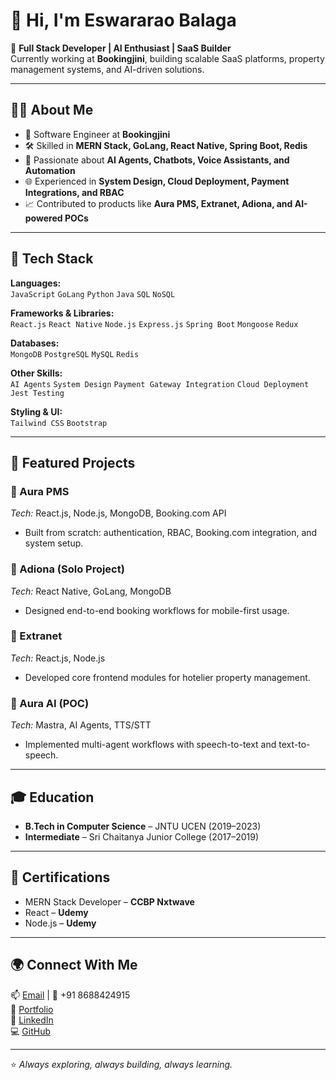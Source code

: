 # 👋 Hi, I'm Eswararao Balaga  

🚀 **Full Stack Developer | AI Enthusiast | SaaS Builder**  
Currently working at **Bookingjini**, building scalable SaaS platforms, property management systems, and AI-driven solutions.  

---

## 👨‍💻 About Me  
- 💼 Software Engineer at **Bookingjini**  
- 🛠 Skilled in **MERN Stack, GoLang, React Native, Spring Boot, Redis**  
- 🤖 Passionate about **AI Agents, Chatbots, Voice Assistants, and Automation**  
- 🌐 Experienced in **System Design, Cloud Deployment, Payment Integrations, and RBAC**  
- 📈 Contributed to products like **Aura PMS, Extranet, Adiona, and AI-powered POCs**  

---

## 🔧 Tech Stack  

**Languages:**  
`JavaScript` `GoLang` `Python` `Java` `SQL` `NoSQL`  

**Frameworks & Libraries:**  
`React.js` `React Native` `Node.js` `Express.js` `Spring Boot` `Mongoose` `Redux`  

**Databases:**  
`MongoDB` `PostgreSQL` `MySQL` `Redis`  

**Other Skills:**  
`AI Agents` `System Design` `Payment Gateway Integration` `Cloud Deployment` `Jest Testing`  

**Styling & UI:**  
`Tailwind CSS` `Bootstrap`  

---

## 📌 Featured Projects  

### 🔹 Aura PMS  
*Tech:* React.js, Node.js, MongoDB, Booking.com API  
- Built from scratch: authentication, RBAC, Booking.com integration, and system setup.  

### 🔹 Adiona (Solo Project)  
*Tech:* React Native, GoLang, MongoDB  
- Designed end-to-end booking workflows for mobile-first usage.  

### 🔹 Extranet  
*Tech:* React.js, Node.js  
- Developed core frontend modules for hotelier property management.  

### 🔹 Aura AI (POC)  
*Tech:* Mastra, AI Agents, TTS/STT  
- Implemented multi-agent workflows with speech-to-text and text-to-speech.  

---

## 🎓 Education  
- **B.Tech in Computer Science** – JNTU UCEN (2019–2023)  
- **Intermediate** – Sri Chaitanya Junior College (2017–2019)  

---

## 📜 Certifications  
- MERN Stack Developer – **CCBP Nxtwave**  
- React – **Udemy**  
- Node.js – **Udemy**  

---

## 🌍 Connect With Me  
📫 [Email](mailto:balagaeswararao2002@gmail.com) | 📱 +91 8688424915  
🔗 [Portfolio](https://eswar-react-resposive-portfolio.netlify.app/)  
💼 [LinkedIn](https://www.linkedin.com/in/eswararao-balaga-03911723b/)  
💻 [GitHub](https://github.com/ESWARARAO-MAKER)  

---

⭐️ *Always exploring, always building, always learning.*  
